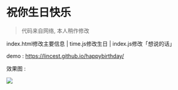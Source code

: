 # 祝你生日快乐

> 代码来自网络, 本人稍作修改

index.html修改主要信息 | time.js修改生日 | index.js修改「想说的话」

demo : https://lincest.github.io/happybirthday/

效果图 : 

![](https://youpai.roccoshi.top/img/20200801202532.png)



